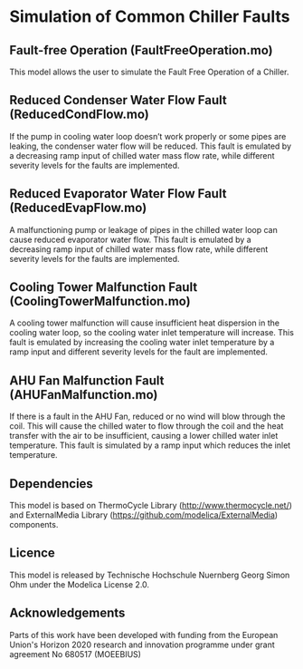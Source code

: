 # Simulation of Common Chiller Faults


## Fault-free Operation (FaultFreeOperation.mo)

This model allows the user to simulate the Fault Free Operation of a Chiller. 


## Reduced Condenser Water Flow Fault (ReducedCondFlow.mo)

If the pump in cooling water loop doesn’t work properly or some pipes are leaking, the condenser water flow will be reduced. 
This fault is emulated by a decreasing ramp input of chilled water mass flow rate, while different severity levels for the 
faults are implemented.


## Reduced Evaporator Water Flow Fault (ReducedEvapFlow.mo)

A malfunctioning pump or leakage of pipes in the chilled water loop can cause reduced evaporator water flow. This fault is emulated 
by a decreasing ramp input of chilled water mass flow rate, while different severity levels for the faults are implemented.


## Cooling Tower Malfunction Fault (CoolingTowerMalfunction.mo)

A cooling tower malfunction will cause insufficient heat dispersion in the cooling water loop, so the cooling water inlet temperature 
will increase. This fault is emulated by increasing the cooling water inlet temperature by a ramp input and 
different severity levels for the fault are implemented.


## AHU Fan Malfunction Fault (AHUFanMalfunction.mo)

If there is a fault in the AHU Fan, reduced or no wind will blow through the coil. This will cause the chilled water to flow through 
the coil and the heat transfer with the air to be insufficient, causing a lower chilled water inlet temperature. 
This fault is simulated by a ramp input which reduces the inlet temperature.


## Dependencies

This model is based on ThermoCycle Library (http://www.thermocycle.net/) and 
ExternalMedia Library (https://github.com/modelica/ExternalMedia) components. 


## Licence

This model is released by Technische Hochschule Nuernberg Georg Simon Ohm under the Modelica License 2.0.


## Acknowledgements

Parts of this work have been developed with funding from the European Union's Horizon 2020 
research and innovation programme under grant agreement No 680517 (MOEEBIUS)

